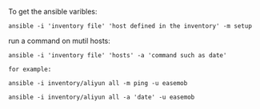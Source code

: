 To get the ansible varibles:

    ansible -i 'inventory file' 'host defined in the inventory' -m setup
    
run a command on mutil hosts:

    ansible -i 'inventory file' 'hosts' -a 'command such as date'
    
    for example:
    
    ansible -i inventory/aliyun all -m ping -u easemob
    
    ansible -i inventory/aliyun all -a 'date' -u easemob